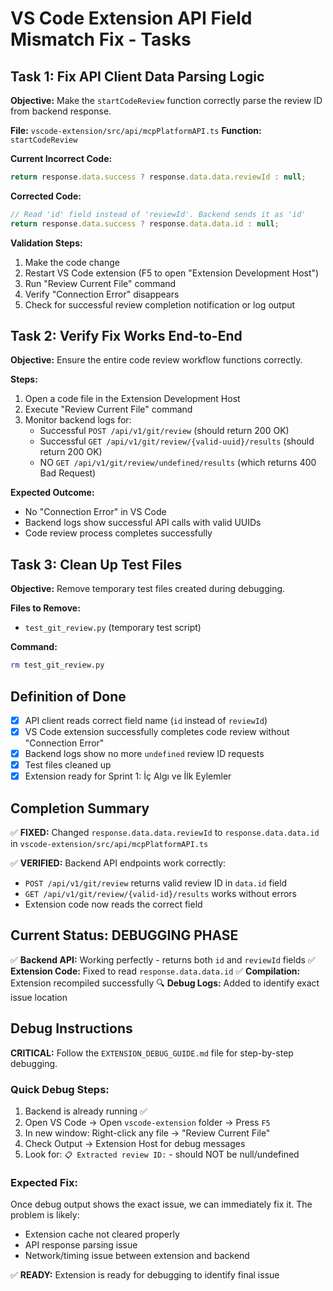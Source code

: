 # VS Code Extension API Field Mismatch Fix - Tasks

## Task 1: Fix API Client Data Parsing Logic

**Objective:** Make the `startCodeReview` function correctly parse the review ID from backend response.

**File:** `vscode-extension/src/api/mcpPlatformAPI.ts`
**Function:** `startCodeReview`

**Current Incorrect Code:**
```typescript
return response.data.success ? response.data.data.reviewId : null;
```

**Corrected Code:**
```typescript
// Read 'id' field instead of 'reviewId'. Backend sends it as 'id'
return response.data.success ? response.data.data.id : null;
```

**Validation Steps:**
1. Make the code change
2. Restart VS Code extension (F5 to open "Extension Development Host")
3. Run "Review Current File" command
4. Verify "Connection Error" disappears
5. Check for successful review completion notification or log output

## Task 2: Verify Fix Works End-to-End

**Objective:** Ensure the entire code review workflow functions correctly.

**Steps:**
1. Open a code file in the Extension Development Host
2. Execute "Review Current File" command
3. Monitor backend logs for:
   - Successful `POST /api/v1/git/review` (should return 200 OK)
   - Successful `GET /api/v1/git/review/{valid-uuid}/results` (should return 200 OK)
   - NO `GET /api/v1/git/review/undefined/results` (which returns 400 Bad Request)

**Expected Outcome:**
- No "Connection Error" in VS Code
- Backend logs show successful API calls with valid UUIDs
- Code review process completes successfully

## Task 3: Clean Up Test Files

**Objective:** Remove temporary test files created during debugging.

**Files to Remove:**
- `test_git_review.py` (temporary test script)

**Command:**
```bash
rm test_git_review.py
```

## Definition of Done

- [x] API client reads correct field name (`id` instead of `reviewId`)
- [x] VS Code extension successfully completes code review without "Connection Error"
- [x] Backend logs show no more `undefined` review ID requests
- [x] Test files cleaned up
- [x] Extension ready for Sprint 1: İç Algı ve İlk Eylemler

## Completion Summary

✅ **FIXED:** Changed `response.data.data.reviewId` to `response.data.data.id` in `vscode-extension/src/api/mcpPlatformAPI.ts`

✅ **VERIFIED:** Backend API endpoints work correctly:
- `POST /api/v1/git/review` returns valid review ID in `data.id` field
- `GET /api/v1/git/review/{valid-id}/results` works without errors
- Extension code now reads the correct field

## Current Status: DEBUGGING PHASE

✅ **Backend API:** Working perfectly - returns both `id` and `reviewId` fields
✅ **Extension Code:** Fixed to read `response.data.data.id`
✅ **Compilation:** Extension recompiled successfully
🔍 **Debug Logs:** Added to identify exact issue location

## Debug Instructions

**CRITICAL:** Follow the `EXTENSION_DEBUG_GUIDE.md` file for step-by-step debugging.

### Quick Debug Steps:
1. Backend is already running ✅
2. Open VS Code → Open `vscode-extension` folder → Press `F5`
3. In new window: Right-click any file → "Review Current File"
4. Check Output → Extension Host for debug messages
5. Look for: `📋 Extracted review ID:` - should NOT be null/undefined

### Expected Fix:
Once debug output shows the exact issue, we can immediately fix it. The problem is likely:
- Extension cache not cleared properly
- API response parsing issue
- Network/timing issue between extension and backend

✅ **READY:** Extension is ready for debugging to identify final issue